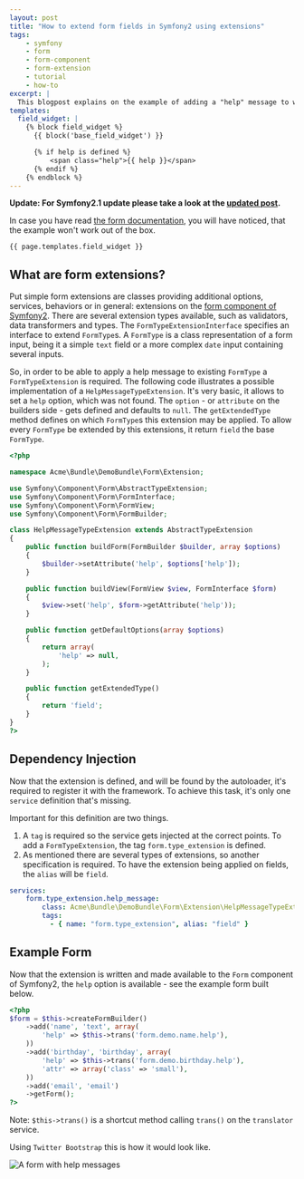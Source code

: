 ```yaml
---
layout: post
title: "How to extend form fields in Symfony2 using extensions"
tags:
    - symfony
    - form
    - form-component
    - form-extension
    - tutorial
    - how-to
excerpt: |
  This blogpost explains on the example of adding a "help" message to widgets how to use form type extensions.
templates:
  field_widget: |
    {% block field_widget %}
      {{ block('base_field_widget') }}

      {% if help is defined %}
          <span class="help">{{ help }}</span>
      {% endif %}
    {% endblock %}
---
```


**Update: For Symfony2.1 update please take a look at the [updated post].**

In case you have read [the form documentation], you will have noticed, that the example won't work out of the box.

```jinja
{{ page.templates.field_widget }}
```

## What are form extensions?

Put simple form extensions are classes providing additional options, services, behaviors or in general: extensions on the [form component of Symfony2].
There are several extension types available, such as validators, data transformers and types.
The `FormTypeExtensionInterface` specifies an interface to extend `FormType`s.
A `FormType` is a class representation of a form input, being it a simple `text` field or a more complex `date` input containing several inputs.

So, in order to be able to apply a help message to existing `FormType` a `FormTypeExtension` is required.
The following code illustrates a possible implementation of a `HelpMessageTypeExtension`.
It's very basic, it allows to set a `help` option, which was not found.
The `option` - or `attribute` on the builders side - gets defined and defaults to `null`.
The `getExtendedType` method defines on which `FormType`s this extension may be applied.
To allow every `FormType` be extended by this extensions, it return `field` the base `FormType`.

```php
<?php

namespace Acme\Bundle\DemoBundle\Form\Extension;

use Symfony\Component\Form\AbstractTypeExtension;
use Symfony\Component\Form\FormInterface;
use Symfony\Component\Form\FormView;
use Symfony\Component\Form\FormBuilder;

class HelpMessageTypeExtension extends AbstractTypeExtension
{
    public function buildForm(FormBuilder $builder, array $options)
    {
        $builder->setAttribute('help', $options['help']);
    }

    public function buildView(FormView $view, FormInterface $form)
    {
        $view->set('help', $form->getAttribute('help'));
    }

    public function getDefaultOptions(array $options)
    {
        return array(
            'help' => null,
        );
    }

    public function getExtendedType()
    {
        return 'field';
    }
}
?>
```

## Dependency Injection

Now that the extension is defined, and will be found by the autoloader, it's required to register it with the framework.
To achieve this task, it's only one `service` definition that's missing.

Important for this definition are two things.

1. A `tag` is required so the service gets injected at the correct points.
   To add a `FormTypeExtension`, the tag `form.type_extension` is defined.
2. As mentioned there are several types of extensions, so another specification is required.
   To have the extension being applied on fields, the `alias` will be `field`.

```yaml
services:
    form.type_extension.help_message:
        class: Acme\Bundle\DemoBundle\Form\Extension\HelpMessageTypeExtension
        tags:
          - { name: "form.type_extension", alias: "field" }
```

## Example Form

Now that the extension is written and made available to the `Form` component of Symfony2, the `help` option is available - see the example form built below.

```php
<?php
$form = $this->createFormBuilder()
    ->add('name', 'text', array(
        'help' => $this->trans('form.demo.name.help'),
    ))
    ->add('birthday', 'birthday', array(
        'help' => $this->trans('form.demo.birthday.help'),
        'attr' => array('class' => 'small'),
    ))
    ->add('email', 'email')
    ->getForm();
?>
```

Note: `$this->trans()` is a shortcut method calling `trans()` on the `translator` service.

Using `Twitter Bootstrap` this is how it would look like.

![A form with help messages](/images/2011/11/Symfony2-example-form-with-help-messages.png "A form with help messages")

[updated post]: /2012/11/03/how-to-extend-form-fields-in-symfony2.1.html
[the form documentation]: https://symfony.com/doc/2.0/cookbook/form/form_customization.html#adding-help-messages
[form component of Symfony2]: https://github.com/symfony/Form
